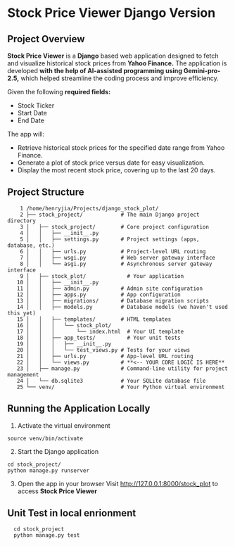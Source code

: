 # Stock Price Viewer Django Version
## Project Overview

**Stock Price Viewer** is a **Django** based web application designed to fetch and visualize historical stock prices from **Yahoo Finance.**
The application is developed **with the help of AI-assisted programming using Gemini-pro-2.5,** which helped streamline the coding process and improve efficiency.

Given the following **required fields:**

- Stock Ticker
- Start Date
- End Date

The app will:

- Retrieve historical stock prices for the specified date range from Yahoo Finance.
- Generate a plot of stock price versus date for easy visualization.
- Display the most recent stock price, covering up to the last 20 days.

## Project Structure
```
    1 /home/henryjia/Projects/django_stock_plot/
    2 ├── stock_project/            # The main Django project directory
    3 │   ├── stock_project/        # Core project configuration
    4 │   │   ├── __init__.py
    5 │   │   ├── settings.py       # Project settings (apps, database, etc.)
    6 │   │   ├── urls.py           # Project-level URL routing
    7 │   │   ├── wsgi.py           # Web server gateway interface
    8 │   │   └── asgi.py           # Asynchronous server gateway interface
    9 │   ├── stock_plot/             # Your application
   10 │   │   ├── __init__.py
   11 │   │   ├── admin.py          # Admin site configuration
   12 │   │   ├── apps.py           # App configuration
   13 │   │   ├── migrations/       # Database migration scripts
   14 │   │   ├── models.py         # Database models (we haven't used this yet)
   15 │   │   ├── templates/        # HTML templates
   16 │   │   │   └── stock_plot/
   17 │   │   │       └── index.html  # Your UI template
   18 │   │   ├── app_tests/          # Your unit tests
   19 │   │   │   ├── __init__.py
   20 │   │   │   └── test_views.py # Tests for your views
   21 │   │   ├── urls.py           # App-level URL routing
   22 │   │   └── views.py          # **<-- YOUR CORE LOGIC IS HERE**
   23 │   ├── manage.py             # Command-line utility for project management
   24 │   └── db.sqlite3            # Your SQLite database file
   25 └── venv/                     # Your Python virtual environment

```

## Running the Application Locally
  1. Activate the virtual environment 
  ```
  source venv/bin/activate
  ```
  2. Start the Django application
  ```
  cd stock_project/
  python manage.py runserver
  ```
  3. Open the app in your browser
  Visit http://127.0.0.1:8000/stock_plot to access **Stock Price Viewer**


## Unit Test in local enrionment
```
  cd stock_project
  python manage.py test
```
